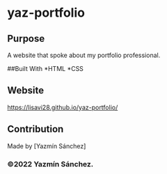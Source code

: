 # yaz-portfolio

## Purpose
A website that spoke about my portfolio professional.

##Built With
*HTML
*CSS

## Website

https://lisavi28.github.io/yaz-portfolio/

## Contribution
Made by [Yazmín Sánchez]

### ©️2022 Yazmín Sánchez.